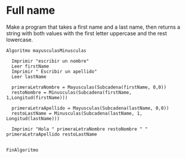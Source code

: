 # Full name


Make a program that takes a first name and a last name, then returns a string with both values with the first letter uppercase and the rest lowercase.


    Algoritmo mayusculasMinusculas

      Imprimir "escribir un nombre"
      Leer firstName
      Imprimir " Escribir un apellido"
      Leer lastName

      primeraLetraNombre = Mayusculas(Subcadena(firstName, 0,0))
      restoNombre = Minusculas(Subcadena(firstName, 1,Longitud(firstName)))

      primeraLetraApellido = Mayusculas(Subcadena(lastName, 0,0))
      restoLastName = Minusculas(Subcadena(lastName, 1, Longitud(lastName)))

      Imprimir "Hola " primeraLetraNombre restoNombre " " primeraLetraApellido restoLastName


    FinAlgoritmo

